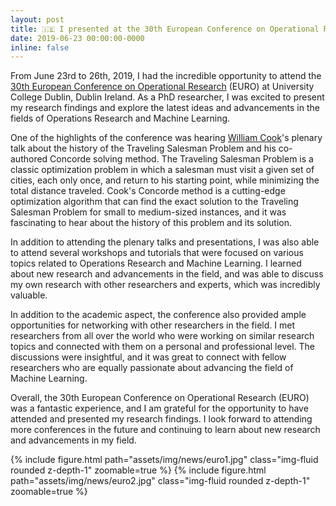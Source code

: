 ```yaml
---
layout: post
title: 🇮🇪 I presented at the 30th European Conference on Operational Research in Dublin, Ireland
date: 2019-06-23 00:00:00-0000
inline: false
---
```


From June 23rd to 26th, 2019, I had the incredible opportunity to attend the <a href='https://euro2019.euro-online.org/'>30th European Conference on Operational Research</a> (EURO) at University College Dublin, Dublin Ireland. As a PhD researcher, I was excited to present my research findings and explore the latest ideas and advancements in the fields of Operations Research and Machine Learning.

One of the highlights of the conference was hearing <a href='https://en.wikipedia.org/wiki/William_J._Cook'>William Cook</a>'s plenary talk about the history of the Traveling Salesman Problem and his co-authored Concorde solving method. The Traveling Salesman Problem is a classic optimization problem in which a salesman must visit a given set of cities, each only once, and return to his starting point, while minimizing the total distance traveled. Cook's Concorde method is a cutting-edge optimization algorithm that can find the exact solution to the Traveling Salesman Problem for small to medium-sized instances, and it was fascinating to hear about the history of this problem and its solution.

In addition to attending the plenary talks and presentations, I was also able to attend several workshops and tutorials that were focused on various topics related to Operations Research and Machine Learning. I learned about new research and advancements in the field, and was able to discuss my own research with other researchers and experts, which was incredibly valuable.

In addition to the academic aspect, the conference also provided ample opportunities for networking with other researchers in the field. I met researchers from all over the world who were working on similar research topics and connected with them on a personal and professional level. The discussions were insightful, and it was great to connect with fellow researchers who are equally passionate about advancing the field of Machine Learning.

Overall, the 30th European Conference on Operational Research (EURO) was a fantastic experience, and I am grateful for the opportunity to have attended and presented my research findings. I look forward to attending more conferences in the future and continuing to learn about new research and advancements in my field.

{% include figure.html path="assets/img/news/euro1.jpg" class="img-fluid rounded z-depth-1" zoomable=true %}
{% include figure.html path="assets/img/news/euro2.jpg" class="img-fluid rounded z-depth-1" zoomable=true %}
